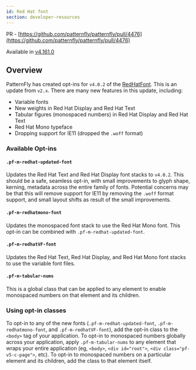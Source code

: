 ```yaml
---
id: Red Hat font
section: developer-resources
---
```


PR - [https://github.com/patternfly/patternfly/pull/4476](https://github.com/patternfly/patternfly/pull/4476)

Available in [v4.161.0](https://github.com/patternfly/patternfly/releases/tag/prerelease-v4.161.0)

## Overview

PatternFly has created opt-ins for `v4.0.2` of the [RedHatFont](https://github.com/RedHatOfficial/RedHatFont/). This is an update from `v2.x`. There are many new features in this update, including:

- Variable fonts
- New weights in Red Hat Display and Red Hat Text
- Tabular figures (monospaced numbers) in Red Hat Display and Red Hat Text
- Red Hat Mono typeface
- Dropping support for IE11 (dropped the `.woff` format)

### Available Opt-ins

#### `.pf-m-redhat-updated-font`

Updates the Red Hat Text and Red Hat Display font stacks to `v4.0.2`. This should be a safe, seamless opt-in, with small improvements to glyph shape, kerning, metadata across the entire family of fonts. Potential concerns may be that this will remove support for IE11 by removing the `.woff` format support, and small layout shifts as result of the small improvements.

#### `.pf-m-redhatmono-font`

Updates the monospaced font stack to use the Red Hat Mono font. This opt-in can be combined with `.pf-m-redhat-updated-font`.

#### `.pf-m-redhatVF-font`

Updates the Red Hat Text, Red Hat Display, and Red Hat Mono font stacks to use the variable font files.

#### `.pf-m-tabular-nums`

This is a global class that can be applied to any element to enable monospaced numbers on that element and its children.

### Using opt-in classes

To opt-in to any of the new fonts (`.pf-m-redhat-updated-font`, `.pf-m-redhatmono-font`, and `.pf-m-redhatVF-font`), add the opt-in class to the `<body>` tag of your application. To opt-in to monospaced numbers globally across your application, apply `.pf-m-tabular-nums` to any element that wraps your entire application (eg, `<body>`, `<div id="root">`, `<div class="pf-v5-c-page">`, etc). To opt-in to monospaced numbers on a particular element and its children, add the class to that element itself.
